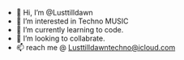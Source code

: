 - 👋 Hi, I’m @Lusttilldawn
- 👀 I’m interested in Techno MUSIC 
- 🌱 I’m currently learning to code.
- 💞️ I’m looking to collabrate.
- 📫 reach me @ Lusttilldawntechno@icloud.com

<!---
Lusttilldawn/Lusttilldawn is a ✨ special ✨ repository because its `README.md` (this file) appears on your GitHub profile.
You can click the Preview link to take a look at your changes.
--->
